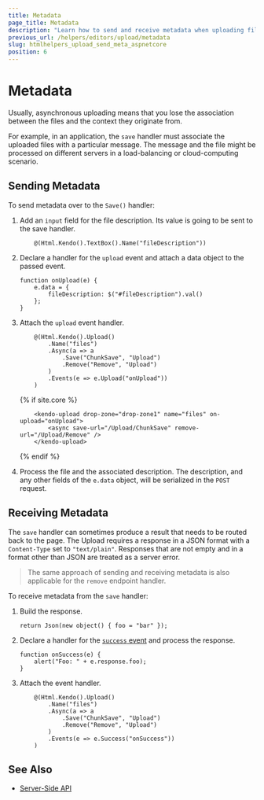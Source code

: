 ```yaml
---
title: Metadata
page_title: Metadata
description: "Learn how to send and receive metadata when uploading files with the Telerik UI Upload component for {{ site.framework }}."
previous_url: /helpers/editors/upload/metadata
slug: htmlhelpers_upload_send_meta_aspnetcore
position: 6
---
```


# Metadata

Usually, asynchronous uploading means that you lose the association between the files and the context they originate from.

For example, in an application, the `save` handler must associate the uploaded files with a particular message. The message and the file might be processed on different servers in a load-balancing or cloud-computing scenario.

## Sending Metadata

To send metadata over to the `Save()` handler:

1. Add an `input` field for the file description. Its value is going to be sent to the save handler.

    ```HtmlHelper
        @(Html.Kendo().TextBox().Name("fileDescription"))
    ```

2. Declare a handler for the `upload` event and attach a data object to the passed event.

    ```
    function onUpload(e) {
        e.data = {
            fileDescription: $("#fileDescription").val()
        };
    }
    ```

3. Attach the `upload` event handler.    

    ```HtmlHelper
        @(Html.Kendo().Upload()
            .Name("files")
            .Async(a => a
                .Save("ChunkSave", "Upload")
                .Remove("Remove", "Upload")
            )
            .Events(e => e.Upload("onUpload"))
        )
    ```    
    {% if site.core %}
    ```TagHelper
        <kendo-upload drop-zone="drop-zone1" name="files" on-upload="onUpload">
            <async save-url="/Upload/ChunkSave" remove-url="/Upload/Remove" />
        </kendo-upload>
    ```
    {% endif %}

4. Process the file and the associated description. The description, and any other fields of the `e.data` object, will be serialized in the `POST` request.

## Receiving Metadata

The `save` handler can sometimes produce a result that needs to be routed back to the page. The Upload requires a response in a JSON format with a `Content-Type` set to `"text/plain"`. Responses that are not empty and in a format other than JSON are treated as a server error.

> The same approach of sending and receiving metadata is also applicable for the `remove` endpoint handler.

To receive metadata from the `save` handler:

1. Build the response.

    ```
    return Json(new object() { foo = "bar" });
    ```

2. Declare a handler for the [`success` event](https://docs.telerik.com/kendo-ui/api/javascript/ui/upload/events/success) and process the response.

    ```
    function onSuccess(e) {
        alert("Foo: " + e.response.foo);
    }
    ```

3. Attach the event handler.

    ```HtmlHelper
        @(Html.Kendo().Upload()
            .Name("files")
            .Async(a => a
                .Save("ChunkSave", "Upload")
                .Remove("Remove", "Upload")
            )
            .Events(e => e.Success("onSuccess"))
        )
    ```

## See Also

* [Server-Side API](/api/upload)
